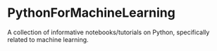 # PythonForMachineLearning
A collection of informative notebooks/tutorials on Python, specifically related to machine learning.
